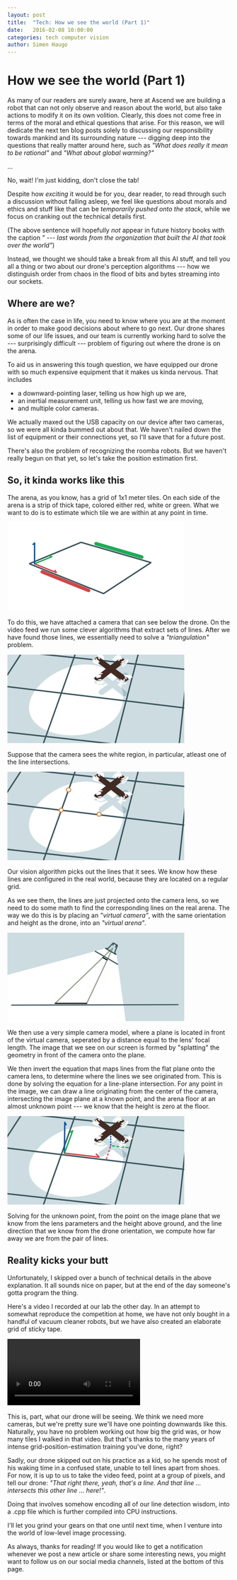 ```yaml
---
layout: post
title:  "Tech: How we see the world (Part 1)"
date:   2016-02-08 10:00:00
categories: tech computer vision
author: Simen Haugo
---
```


How we see the world (Part 1)
=============================

As many of our readers are surely aware, here at Ascend we are building a robot that can not only observe and reason about the world, but also take actions to modify it on its own volition. Clearly, this does not come free in terms of the moral and ethical questions that arise. For this reason, we will dedicate the next ten blog posts solely to discussing our responsibility towards mankind and its surrounding nature --- digging deep into the questions that really matter around here, such as *"What does really it mean to be rational"* and *"What about global warming?"*

...

No, wait! I'm just kidding, don't close the tab!

Despite how *exciting* it would be for you, dear reader, to read through such a discussion without falling asleep, we feel like questions about morals and ethics and stuff like that can be *temporarily pushed onto the stack*, while we focus on cranking out the technical details first.

(The above sentence will hopefully *not* appear in future history books with the caption *" --- last words from the organization that built the AI that took over the world"*)

Instead, we thought we should take a break from all this AI stuff, and tell you all a thing or two about our drone's perception algorithms --- how we
distinguish order from chaos in the flood of bits and bytes streaming into
our sockets.

Where are we?
-------------
As is often the case in life, you need to know where you are at the moment in order to make good decisions about where to go next. Our drone shares some of our life issues, and our team is currently working hard to solve the --- surprisingly difficult --- problem of figuring out where the drone is on the arena.

To aid us in answering this tough question, we have equipped our drone with so much expensive equipment that it makes us kinda nervous. That includes

* a downward-pointing laser, telling us how high up we are,
* an inertial measurement unit, telling us how fast we are moving,
* and multiple color cameras.

We actually maxed out the USB capacity on our device after two cameras, so we were all kinda bummed out about that. We haven't nailed down the list of equipment or their connections yet, so I'll save that for a future post.

There's also the problem of recognizing the roomba robots. But we haven't really begun on that yet, so let's take the position estimation first.

So, it kinda works like this
----------------------------
The arena, as you know, has a grid of 1x1 meter tiles. On each side of the arena is a strip of thick tape, colored either red, white or green. What we want to do is to estimate which tile we are within at any point in time.

![The arena](/public/assets/tech-how-we-see-1/world-frame.png)

To do this, we have attached a camera that can see below the drone. On the video feed we run some clever algorithms that extract sets of lines. After we have found those lines, we essentially need to solve a *"triangulation"* problem.

![What we see](/public/assets/tech-how-we-see-1/tileframe.png)

Suppose that the camera sees the white region, in particular, atleast one of the line intersections.

![Picking out lines](/public/assets/tech-how-we-see-1/tileframe-2.png)

Our vision algorithm picks out the lines that it sees. We know how these lines are configured in the real world, because they are located on a regular grid.

As we see them, the lines are just projected onto the camera lens, so we need to do some math to find the corresponding lines on the real arena. The way we do this is by placing an *"virtual camera"*, with the same orientation and height as the drone, into an *"virtual arena"*.

![Projection](/public/assets/tech-how-we-see-1/projection.png)

We then use a very simple camera model, where a plane is located in front of the virtual camera, seperated by a distance equal to the lens' focal length. The image that we see on our screen is formed by "splatting" the geometry in front of the camera onto the plane.

We then invert the equation that maps lines from the flat plane onto the camera lens, to determine where the lines we see originated from. This is done by solving the equation for a line-plane intersection. For any point in the image, we can draw a line originating from the center of the camera, intersecting the image plane at a known point, and the arena floor at an almost unknown point --- we know that the height is zero at the floor.

![Final answer](/public/assets/tech-how-we-see-1/tileframe-4.png)

Solving for the unknown point, from the point on the image plane that we know from the lens parameters and the height above ground, and the line direction that we know from the drone orientation, we compute how far away we are from the pair of lines.

Reality kicks your butt
-----------------------
Unfortunately, I skipped over a bunch of technical details in the above explanation. It all sounds nice on paper, but at the end of the day someone's gotta program the thing.

Here's a video I recorded at our lab the other day. In an attempt to somewhat reproduce the competition at home, we have not only bought in a handful of vacuum cleaner robots, but we have also created an elaborate grid of sticky tape.

![View from downward camera](/public/assets/tech-how-we-see-1/scaled.mp4)

This is, part, what our drone will be seeing. We think we need more cameras, but we're pretty sure we'll have one pointing downwards like this. Naturally, you have no problem working out how big the grid was, or how many tiles I walked in that video. But that's thanks to the many years of intense grid-position-estimation training you've done, right?

Sadly, our drone skipped out on his practice as a kid, so he spends most of his waking time in a confused state, unable to tell lines apart from shoes.  For now, it is up to us to take the video feed, point at a group of pixels, and tell our drone: *"That right there, yeah, that's a line. And that line ... intersects this other line ... here!"*.

Doing that involves somehow encoding all of our line detection wisdom, into a .cpp file which is further compiled into CPU instructions.

I'll let you grind your gears on that one until next time, when I venture into the world of low-level image processing.

As always, thanks for reading! If you would like to get a notification whenever we post a new article or share some interesting news, you might want to follow us on our social media channels, listed at the bottom of this page.

